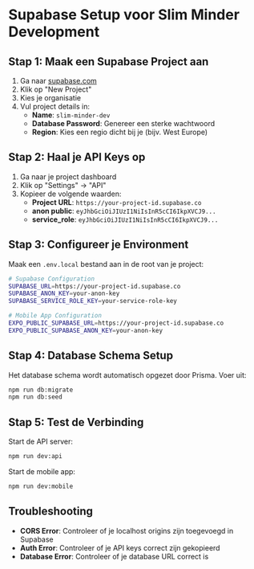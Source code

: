 # Supabase Setup voor Slim Minder Development

## Stap 1: Maak een Supabase Project aan

1. Ga naar [supabase.com](https://supabase.com)
2. Klik op "New Project"
3. Kies je organisatie
4. Vul project details in:
   - **Name**: `slim-minder-dev`
   - **Database Password**: Genereer een sterke wachtwoord
   - **Region**: Kies een regio dicht bij je (bijv. West Europe)

## Stap 2: Haal je API Keys op

1. Ga naar je project dashboard
2. Klik op "Settings" → "API"
3. Kopieer de volgende waarden:
   - **Project URL**: `https://your-project-id.supabase.co`
   - **anon public**: `eyJhbGciOiJIUzI1NiIsInR5cCI6IkpXVCJ9...`
   - **service_role**: `eyJhbGciOiJIUzI1NiIsInR5cCI6IkpXVCJ9...`

## Stap 3: Configureer je Environment

Maak een `.env.local` bestand aan in de root van je project:

```bash
# Supabase Configuration
SUPABASE_URL=https://your-project-id.supabase.co
SUPABASE_ANON_KEY=your-anon-key
SUPABASE_SERVICE_ROLE_KEY=your-service-role-key

# Mobile App Configuration
EXPO_PUBLIC_SUPABASE_URL=https://your-project-id.supabase.co
EXPO_PUBLIC_SUPABASE_ANON_KEY=your-anon-key
```

## Stap 4: Database Schema Setup

Het database schema wordt automatisch opgezet door Prisma. Voer uit:

```bash
npm run db:migrate
npm run db:seed
```

## Stap 5: Test de Verbinding

Start de API server:

```bash
npm run dev:api
```

Start de mobile app:

```bash
npm run dev:mobile
```

## Troubleshooting

- **CORS Error**: Controleer of je localhost origins zijn toegevoegd in Supabase
- **Auth Error**: Controleer of je API keys correct zijn gekopieerd
- **Database Error**: Controleer of je database URL correct is
